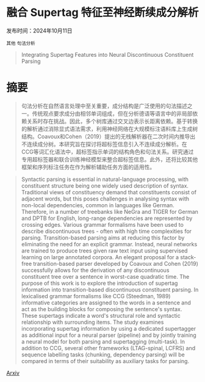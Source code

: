 # 融合 Supertag 特征至神经断续成分解析

发布时间：2024年10月11日

`其他` `句法分析`

> Integrating Supertag Features into Neural Discontinuous Constituent Parsing

# 摘要

> 句法分析在自然语言处理中至关重要，成分结构是广泛使用的句法描述之一。传统观点要求成分由相邻单词组成，但在分析德语等语言中的非局部依赖关系时存在挑战。因此，多个树库通过交叉边表示长距离依赖。基于转换的解析通过消除显式语法需求，利用神经网络在大规模标注语料库上生成树结构。Coavoux和Cohen（2019）提出的无栈解析器在二次时间内推导出不连续成分树。本研究旨在探讨将超标签信息引入不连续成分解析。在CCG等词汇化语法中，超标签指示单词的结构角色和句法关系。研究通过专用超标签器和联合训练神经模型来整合超标签信息。此外，还将比较其他框架和序列标注任务在作为解析辅助任务方面的适用性。

> Syntactic parsing is essential in natural-language processing, with constituent structure being one widely used description of syntax. Traditional views of constituency demand that constituents consist of adjacent words, but this poses challenges in analysing syntax with non-local dependencies, common in languages like German. Therefore, in a number of treebanks like NeGra and TIGER for German and DPTB for English, long-range dependencies are represented by crossing edges. Various grammar formalisms have been used to describe discontinuous trees - often with high time complexities for parsing. Transition-based parsing aims at reducing this factor by eliminating the need for an explicit grammar. Instead, neural networks are trained to produce trees given raw text input using supervised learning on large annotated corpora. An elegant proposal for a stack-free transition-based parser developed by Coavoux and Cohen (2019) successfully allows for the derivation of any discontinuous constituent tree over a sentence in worst-case quadratic time.
  The purpose of this work is to explore the introduction of supertag information into transition-based discontinuous constituent parsing. In lexicalised grammar formalisms like CCG (Steedman, 1989) informative categories are assigned to the words in a sentence and act as the building blocks for composing the sentence's syntax. These supertags indicate a word's structural role and syntactic relationship with surrounding items. The study examines incorporating supertag information by using a dedicated supertagger as additional input for a neural parser (pipeline) and by jointly training a neural model for both parsing and supertagging (multi-task). In addition to CCG, several other frameworks (LTAG-spinal, LCFRS) and sequence labelling tasks (chunking, dependency parsing) will be compared in terms of their suitability as auxiliary tasks for parsing.

[Arxiv](https://arxiv.org/abs/2410.08766)